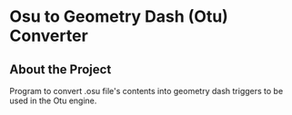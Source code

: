 # Osu to Geometry Dash (Otu) Converter
## About the Project
Program to convert .osu file's contents into geometry dash triggers to be used in the Otu engine.
